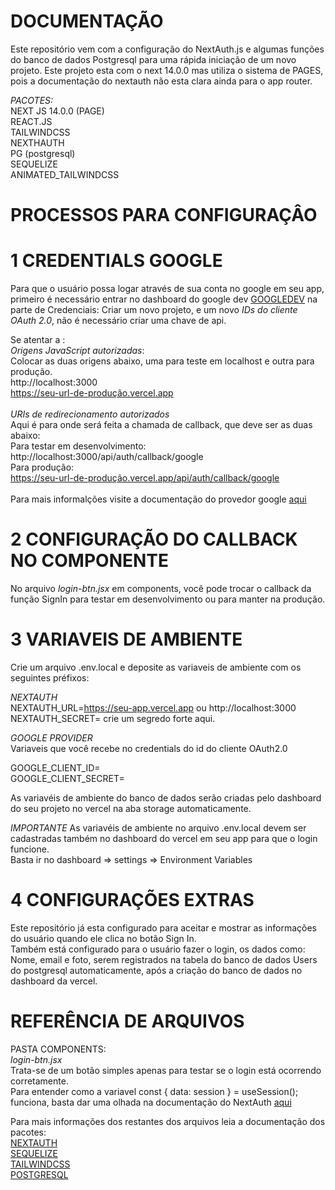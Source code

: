 # DOCUMENTAÇÃO

Este repositório vem com a configuração do NextAuth.js e algumas funções do banco de dados Postgresql para uma rápida iniciação de um novo projeto.
Este projeto esta com o next 14.0.0 mas utiliza o sistema de PAGES, pois a documentação do nextauth não esta clara ainda para o app router.

_PACOTES:_
<br/>
NEXT JS 14.0.0 (PAGE)<br/>
REACT.JS<br/>
TAILWINDCSS<br/>
NEXTHAUTH<br/>
PG (postgresql)<br/>
SEQUELIZE<br/>
ANIMATED_TAILWINDCSS<br/>

# PROCESSOS PARA CONFIGURAÇÂO

# 1 CREDENTIALS GOOGLE

Para que o usuário possa logar através de sua conta no google em seu app,
primeiro é necessário entrar no dashboard do google dev [GOOGLEDEV](https://console.cloud.google.com/apis) na parte de Credenciais:
Criar um novo projeto, e um novo _IDs do cliente OAuth 2.0_, não é necessário criar uma chave de api.

Se atentar a :<br/>
_Origens JavaScript autorizadas_:<br/>
Colocar as duas origens abaixo, uma para teste em localhost e outra para produção.<br/>
http://localhost:3000<br/>
https://seu-url-de-produção.vercel.app<br/>
<br/>
_URIs de redirecionamento autorizados_<br/>
Aqui é para onde será feita a chamada de callback, que deve ser as duas abaixo:<br/>
Para testar em desenvolvimento:<br/>
http://localhost:3000/api/auth/callback/google<br/>
Para produção:<br/>
https://seu-url-de-produção.vercel.app/api/auth/callback/google<br/>
<br/>
Para mais informalções visite a documentação do provedor google [aqui](https://next-auth.js.org/providers/google)<br/>

# 2 CONFIGURAÇÃO DO CALLBACK NO COMPONENTE<br/>

No arquivo _login-btn.jsx_ em components, você pode trocar o callback da função SignIn para testar em desenvolvimento ou para manter na produção.<br/>

# 3 VARIAVEIS DE AMBIENTE<br/>

Crie um arquivo .env.local e deposite as variaveis de ambiente com os seguintes préfixos:<br/>

_NEXTAUTH_<br/>
NEXTAUTH_URL=https://seu-app.vercel.app ou http://localhost:3000<br/>
NEXTAUTH_SECRET= crie um segredo forte aqui.<br/>


_GOOGLE PROVIDER_<br/>
Variaveis que você recebe no credentials do id do cliente OAuth2.0<br/>

GOOGLE_CLIENT_ID=<br/>
GOOGLE_CLIENT_SECRET=<br/>

As variavéis de ambiente do banco de dados serão criadas pelo dashboard do seu projeto no vercel na aba storage automaticamente.<br/>

_IMPORTANTE_
As variavéis de ambiente no arquivo .env.local devem ser cadastradas também no dashboard do vercel em seu app para que o login funcione.<br/>
Basta ir no dashboard => settings => Environment Variables<br/>

# 4 CONFIGURAÇÕES EXTRAS<br/>

Este repositório já esta configurado para aceitar e mostrar as informações do usuário quando ele clica no botão Sign In.<br/>
Também está configurado para o usuário fazer o login, os dados como:<br/>
Nome, email e foto, serem registrados na tabela do banco de dados Users do postgresql automaticamente, após a criação do banco de dados no dashboard da vercel.<br/>

# REFERÊNCIA DE ARQUIVOS<br/>

PASTA COMPONENTS:<br/>
_login-btn.jsx_<br/>
Trata-se de um botão simples apenas para testar se o login está ocorrendo corretamente.<br/>
Para entender como a variavel const { data: session } = useSession();<br/>
funciona, basta dar uma olhada na documentação do NextAuth [aqui](https://next-auth.js.org/getting-started/example)<br/>

Para mais informações dos restantes dos arquivos leia a documentação dos pacotes:<br/>
[NEXTAUTH](https://next-auth.js.org/getting-started/introduction)<br/>
[SEQUELIZE](https://sequelize.org/docs/v6/getting-started/)<br/>
[TAILWINDCSS](https://tailwindcss.com/docs/installation)<br/>
[POSTGRESQL](https://www.postgresqltutorial.com/)<br/>
